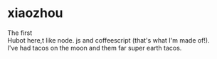 # xiaozhou
The first  
Hubot here,t like node. js and coffeescript (that's what I'm made of!).\
I've had tacos on the moon and them far super earth tacos.
